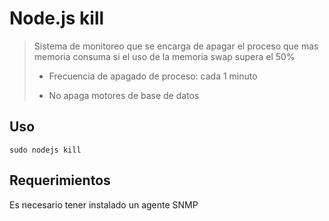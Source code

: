 Node.js kill
============
> Sistema de monitoreo que se encarga de apagar el proceso que mas memoria consuma si el uso de la memoria swap supera el 50%
>
> * Frecuencia de apagado de proceso: cada 1 minuto
>
> * No apaga motores de base de datos

Uso
---
    sudo nodejs kill

Requerimientos
--------------
Es necesario tener instalado un agente SNMP
